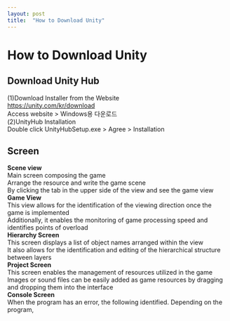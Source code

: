 ```yaml
---
layout: post
title:  "How to Download Unity"
---
```


# How to Download Unity
## Download Unity Hub
(1)Download Installer from the Website <br/>
https://unity.com/kr/download <br/>
Access website > Windows용 다운로드 <br/>
(2)UnityHub Installation <br/>
Double click UnityHubSetup.exe > Agree > Installation <br/>

## Screen
**Scene view** <br/>
Main screen composing the game <br/>
Arrange the resource and write the game scene <br/>
By clicking the tab in the upper side of the view and see the game view <br/>
**Game View** <br/>
This view allows for the identification of the viewing direction once the game is implemented <br/>
Additionally, it enables the monitoring of game processing speed and identifies points of overload <br/>
**Hierarchy Screen** <br/>
This screen displays a list of object names arranged within the view <br/>
It also allows for the identification and editing of the hierarchical structure between layers <br/>
**Project Screen** <br/>
This screen enables the management of resources utilized in the game <br/>
Images or sound files can be easily added as game resources by dragging and dropping them into the interface <br/>
**Console Screen** <br/>
When the program has an error, the following identified. Depending on the program, <br/>
